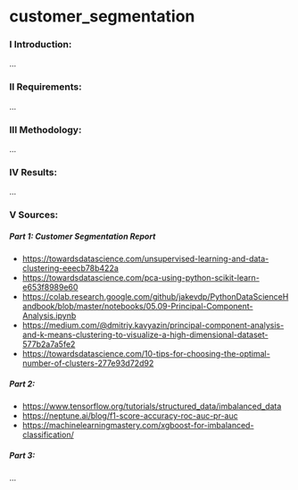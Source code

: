 # customer_segmentation




### I Introduction:

...

### II Requirements:

...

### III Methodology:

...

### IV Results:

...

### V Sources:

##### Part 1: Customer Segmentation Report
- https://towardsdatascience.com/unsupervised-learning-and-data-clustering-eeecb78b422a
- https://towardsdatascience.com/pca-using-python-scikit-learn-e653f8989e60
- https://colab.research.google.com/github/jakevdp/PythonDataScienceHandbook/blob/master/notebooks/05.09-Principal-Component-Analysis.ipynb
- https://medium.com/@dmitriy.kavyazin/principal-component-analysis-and-k-means-clustering-to-visualize-a-high-dimensional-dataset-577b2a7a5fe2
- https://towardsdatascience.com/10-tips-for-choosing-the-optimal-number-of-clusters-277e93d72d92

##### Part 2: 

- https://www.tensorflow.org/tutorials/structured_data/imbalanced_data
- https://neptune.ai/blog/f1-score-accuracy-roc-auc-pr-auc
- https://machinelearningmastery.com/xgboost-for-imbalanced-classification/
##### Part 3: 

...
